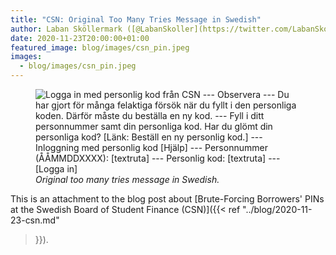 ```yaml
---
title: "CSN: Original Too Many Tries Message in Swedish"
author: Laban Sköllermark ([@LabanSkoller](https://twitter.com/LabanSkoller))
date: 2020-11-23T20:00:00+01:00
featured_image: blog/images/csn_pin.jpeg
images:
  - blog/images/csn_pin.jpeg
---
```

<figure>
  <img src="../images/csn_swe_too_many_tries.png"
style="display:inline" title="För många felaktiga försök" alt="Logga in med
personlig kod från CSN --- Observera --- Du har gjort för många felaktiga
försök när du fyllt i den personliga koden. Därför måste du beställa en ny kod.
--- Fyll i ditt personnummer samt din personliga kod. Har du glömt din
personliga kod? [Länk: Beställ en ny personlig kod.] --- Inloggning med
personlig kod [Hjälp] --- Personnummer (ÅÅMMDDXXXX): [textruta] --- Personlig
kod: [textruta] --- [Logga in]">
  <figcaption><i>Original too many tries message in Swedish.</i></figcaption>
</figure>

This is an attachment to the blog post about [Brute-Forcing Borrowers' PINs at
the Swedish Board of Student Finance (CSN)]({{< ref "../blog/2020-11-23-csn.md"
>}}).
